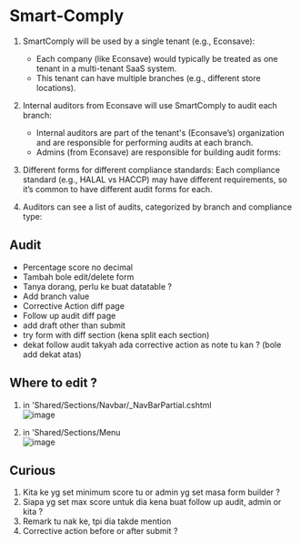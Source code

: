# Smart-Comply

1. SmartComply will be used by a single tenant (e.g., Econsave):
   - Each company (like Econsave) would typically be treated as one tenant in a multi-tenant SaaS system.
   - This tenant can have multiple branches (e.g., different store locations).

2. Internal auditors from Econsave will use SmartComply to audit each branch:
   - Internal auditors are part of the tenant's (Econsave’s) organization and are responsible for performing audits at each branch.
   - Admins (from Econsave) are responsible for building audit forms:

3. Different forms for different compliance standards:
   Each compliance standard (e.g., HALAL vs HACCP) may have different requirements, so it’s common to have different audit forms for each.

4. Auditors can see a list of audits, categorized by branch and compliance type:


## Audit

- Percentage score no decimal
- Tambah bole edit/delete form
- Tanya dorang, perlu ke buat datatable ?
- Add branch value
- Corrective Action diff page
- Follow up audit diff page
- add draft other than submit
- try form with diff section (kena split each section) 
- dekat follow audit takyah ada corrective action as note tu kan ? (bole add dekat atas)

## Where to edit ?
1. in 'Shared/Sections/Navbar/_NavBarPartial.cshtml <br>
![image](https://github.com/user-attachments/assets/1ece39e3-6537-4156-9cd4-5a67dbaccf81)

2. in 'Shared/Sections/Menu <br>
![image](https://github.com/user-attachments/assets/cfd837a1-c3d7-4a4a-a75a-ac1f58743d1d)

## Curious
1. Kita ke yg set minimum score tu or admin yg set masa form builder ?
2. Siapa yg set max score untuk dia kena buat follow up audit, admin or kita ?
3. Remark tu nak ke, tpi dia takde mention 
4. Corrective action before or after submit ?
